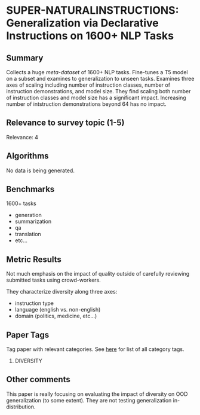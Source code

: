 # SUPER-NATURALINSTRUCTIONS: Generalization via Declarative Instructions on 1600+ NLP Tasks

## Summary

Collects a huge *meta-dataset* of 1600+ NLP tasks. Fine-tunes a T5 model on a subset and examines to generalization to unseen tasks. Examines three axes of scaling including number of instruction classes, number of instruction demonstrations, and model size. They find scaling both number of instruction classes and model size has a significant impact. Increasing number of intstruction demonstrations beyond 64 has no impact.

## Relevance to survey topic (1-5)

Relevance: 4

## Algorithms

No data is being generated.

## Benchmarks

1600+ tasks
- generation
- summarization
- qa
- translation
- etc...

## Metric Results

Not much emphasis on the impact of quality outside of carefully reviewing submitted tasks using crowd-workers.

They characterize diversity along three axes:
- instruction type
- language (english vs. non-english)
- domain (politics, medicine, etc...)

## Paper Tags

Tag paper with relevant categories. See [here](https://github.com/Dahoas/QDSyntheticData/blob/main/papers/categories.json) for list of all category tags.

1. DIVERSITY

## Other comments

This paper is really focusing on evaluating the impact of diversity on OOD generalization (to some extent). They are not testing generalization in-distribution.